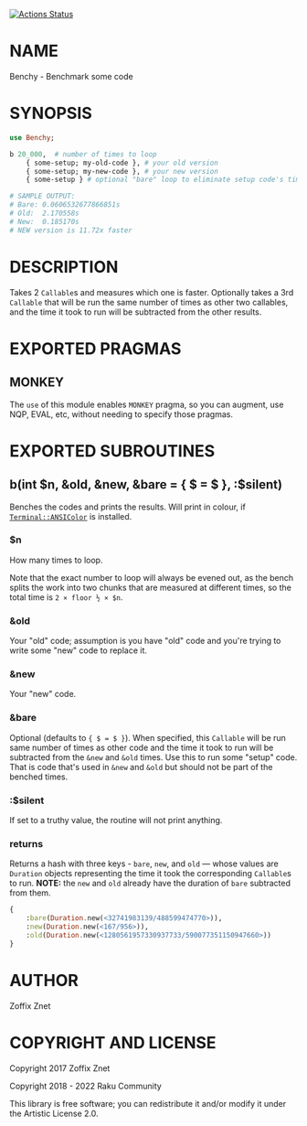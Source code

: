 [![Actions Status](https://github.com/raku-community-modules/Benchy/actions/workflows/test.yml/badge.svg)](https://github.com/raku-community-modules/Benchy/actions)

NAME
====

Benchy - Benchmark some code

SYNOPSIS
========

```raku
use Benchy;

b 20_000,  # number of times to loop
    { some-setup; my-old-code }, # your old version
    { some-setup; my-new-code }, # your new version
    { some-setup } # optional "bare" loop to eliminate setup code's time

# SAMPLE OUTPUT:
# Bare: 0.0606532677866851s
# Old:  2.170558s
# New:  0.185170s
# NEW version is 11.72x faster
```

DESCRIPTION
===========

Takes 2 `Callable`s and measures which one is faster. Optionally takes a 3rd `Callable` that will be run the same number of times as other two callables, and the time it took to run will be subtracted from the other results.

EXPORTED PRAGMAS
================

MONKEY
------

The `use` of this module enables `MONKEY` pragma, so you can augment, use NQP, EVAL, etc, without needing to specify those pragmas.

EXPORTED SUBROUTINES
====================

b(int $n, &old, &new, &bare = { $ = $ }, :$silent)
--------------------------------------------------

Benches the codes and prints the results. Will print in colour, if [`Terminal::ANSIColor`](https://modules.raku.org/repo/Terminal::ANSIColor) is installed.

### $n

How many times to loop.

Note that the exact number to loop will always be evened out, as the bench splits the work into two chunks that are measured at different times, so the total time is `2 × floor ½ × $n`.

### &old

Your "old" code; assumption is you have "old" code and you're trying to write some "new" code to replace it.

### &new

Your "new" code.

### &bare

Optional (defaults to `{ $ = $ }`). When specified, this `Callable` will be run same number of times as other code and the time it took to run will be subtracted from the `&new` and `&old` times. Use this to run some "setup" code. That is code that's used in `&new` and `&old` but should not be part of the benched times.

### :$silent

If set to a truthy value, the routine will not print anything.

### returns

Returns a hash with three keys - `bare`, `new`, and `old` — whose values are `Duration` objects representing the time it took the corresponding `Callable`s to run. **NOTE:** the `new` and `old` already have the duration of `bare` subtracted from them.

```raku
{
    :bare(Duration.new(<32741983139/488599474770>)),
    :new(Duration.new(<167/956>)),
    :old(Duration.new(<1280561957330937733/590077351150947660>))
}
```

AUTHOR
======

Zoffix Znet

COPYRIGHT AND LICENSE
=====================

Copyright 2017 Zoffix Znet

Copyright 2018 - 2022 Raku Community

This library is free software; you can redistribute it and/or modify it under the Artistic License 2.0.

